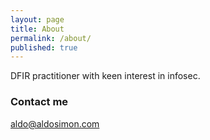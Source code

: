 ```yaml
---
layout: page
title: About
permalink: /about/
published: true
---
```


DFIR practitioner with keen interest in infosec.

### Contact me

[aldo@aldosimon.com](mailto:aldo@aldosimon.com)
